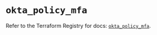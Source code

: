 # `okta_policy_mfa`

Refer to the Terraform Registry for docs: [`okta_policy_mfa`](https://registry.terraform.io/providers/okta/okta/4.10.0/docs/resources/policy_mfa).
